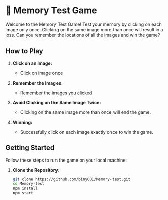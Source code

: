 # 🤯 Memory Test Game

Welcome to the Memory Test Game! Test your memory by clicking on each image only once. Clicking on the same image more than once will result in a loss. Can you remember the locations of all the images and win the game?

## How to Play

1. **Click on an Image:**
   - Click on  image once

2. **Remember the Images:**
   - Remember the images you clicked

3. **Avoid Clicking on the Same Image Twice:**
   - Clicking on the same image more than once will end the game.

4. **Winning:**
   - Successfully click on each image exactly once to win the game.

## Getting Started

Follow these steps to run the game on your local machine:

1. **Clone the Repository:**
   ```bash
   git clone https://github.com/biny001/Memory-test.git
   cd Memory-test
   npm install
   npm start



